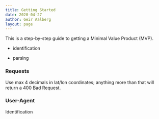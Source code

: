 ```yaml
---
title: Getting Started
date: 2020-04-27
author: Geir Aalberg
layout: page
---
```


This is a step-by-step guide to getting a Minimal Value Product (MVP).



- identification

- parsing

### Requests

Use max 4 decimals in lat/lon coordinates; anything more than that will return a 400 Bad Request.

### User-Agent

Identification



